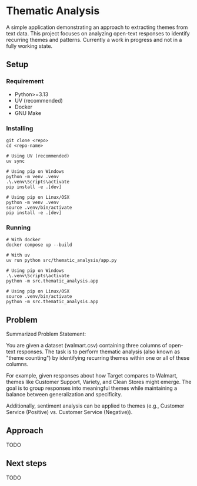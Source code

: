# Thematic Analysis

A simple application demonstrating an approach to extracting themes from text data. This project focuses on analyzing open-text responses to identify recurring themes and patterns. Currently a work in progress and not in a fully working state.

## Setup

### Requirement

- Python>=3.13
- UV (recommended)
- Docker
- GNU Make

### Installing

```shell
git clone <repo>
cd <repo-name>

# Using UV (recommended)
uv sync

# Using pip on Windows
python -m venv .venv
.\.venv\Scripts\activate
pip install -e .[dev]

# Using pip on Linux/OSX
python -m venv .venv
source .venv/bin/activate
pip install -e .[dev]
```

### Running

```shell
# With docker
docker compose up --build

# With uv
uv run python src/thematic_analysis/app.py

# Using pip on Windows
.\.venv\Scripts\activate
python -m src.thematic_analysis.app

# Using pip on Linux/OSX
source .venv/bin/activate
python -m src.thematic_analysis.app
```

## Problem

Summarized Problem Statement:

You are given a dataset (walmart.csv) containing three columns of open-text responses. The task is to perform thematic analysis (also known as "theme counting") by identifying recurring themes within one or all of these columns.

For example, given responses about how Target compares to Walmart, themes like Customer Support, Variety, and Clean Stores might emerge. The goal is to group responses into meaningful themes while maintaining a balance between generalization and specificity.

Additionally, sentiment analysis can be applied to themes (e.g., Customer Service (Positive) vs. Customer Service (Negative)).

## Approach

TODO

## Next steps

TODO
